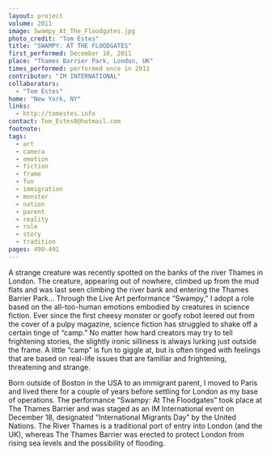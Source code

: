 ```yaml
---
layout: project
volume: 2011
image: Swampy_At_The_Floodgates.jpg
photo_credit: "Tom Estes"
title: "SWAMPY: AT THE FLOODGATES"
first_performed: December 18, 2011
place: "Thames Barrier Park, London, UK"
times_performed: performed once in 2011
contributor: "IM INTERNATIONAL"
collaborators: 
  - "Tom Estes"
home: "New York, NY"
links: 
  - http://tomestes.info
contact: Tom_Estes8@hotmail.com
footnote: 
tags: 
  - art
  - camera
  - emotion
  - fiction
  - frame
  - fun
  - immigration
  - monster
  - nation
  - parent
  - reality
  - role
  - story
  - tradition
pages: 490-491
---
```


A strange creature was recently spotted on the banks of the river Thames in London. The creature, appearing out of nowhere, climbed up from the mud flats and was last seen climbing the river bank and entering the Thames Barrier Park... Through the Live Art performance “Swampy,” I adopt a role based on the all-too-human emotions embodied by creatures in science fiction. Ever since the first cheesy monster or goofy robot leered out from the cover of a pulpy magazine, science fiction has struggled to shake off a certain tinge of “camp.” No matter how hard creators may try to tell frightening stories, the slightly ironic silliness is always lurking just outside the frame. A little “camp” is fun to giggle at, but is often tinged with feelings that are based on real-life issues that are familiar and frightening, threatening and strange. 

Born outside of Boston in the USA to an immigrant parent, I moved to Paris and lived there for a couple of years before settling for London as my base of operations. The performance “Swampy: At The Floodgates” took place at The Thames Barrier and was staged as an IM International event on December 18, designated “International Migrants Day” by the United Nations. The River Thames is a traditional port of entry into London (and the UK), whereas The Thames Barrier was erected to protect London from rising sea levels and the possibility of flooding.
